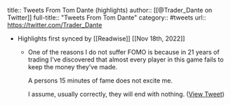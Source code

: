 title:: Tweets From Tom Dante (highlights)
author:: [[@Trader_Dante on Twitter]]
full-title:: "Tweets From Tom Dante"
category:: #tweets
url:: https://twitter.com/Trader_Dante

- Highlights first synced by [[Readwise]] [[Nov 18th, 2022]]
	- One of the reasons I do not suffer FOMO is because in 21 years of trading I’ve discovered that almost every player in this game fails to keep the money they’ve made. 
	  
	  A persons 15 minutes of fame does not excite me. 
	  
	  I assume, usually correctly, they will end with nothing. ([View Tweet](https://twitter.com/Trader_Dante/status/1393566868171116561))